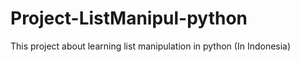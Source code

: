 # Project-ListManipul-python
This project about learning list manipulation in python (In Indonesia)
